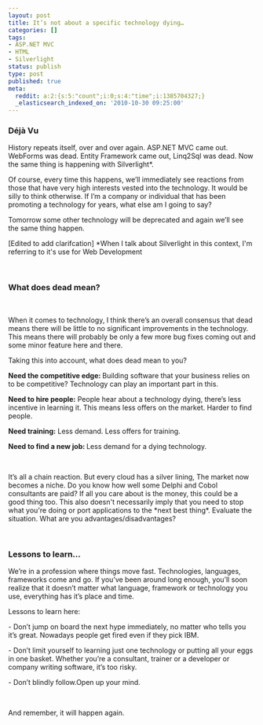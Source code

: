 ```yaml
---
layout: post
title: It’s not about a specific technology dying…
categories: []
tags:
- ASP.NET MVC
- HTML
- Silverlight
status: publish
type: post
published: true
meta:
  reddit: a:2:{s:5:"count";i:0;s:4:"time";i:1385704327;}
  _elasticsearch_indexed_on: '2010-10-30 09:25:00'
---
```

<h3>D&eacute;j&agrave; Vu </h3>
<p>
History repeats itself, over and over again. ASP.NET MVC came out. WebForms was dead. Entity Framework came out, Linq2Sql was dead. Now the same thing is happening with Silverlight*.
</p>
<p>
Of course, every time this happens, we&rsquo;ll immediately see reactions from those that have very high interests vested into the technology. It would be silly to think otherwise. If I&rsquo;m a company or individual that has been promoting a technology for years, what else am I going to say?
</p>
<p>
Tomorrow some other technology will be deprecated and again we&rsquo;ll see the same thing happen.
</p>
<p>
[Edited to add clarifcation] *When I talk about Silverlight in this context, I&#039;m referring to it&#039;s use for Web Development
</p>
<p>
&nbsp;
</p>
<h3>What does dead mean?</h3>
<p>
&nbsp;
</p>
<p>
When it comes to technology, I think there&rsquo;s an overall consensus that dead means there will be little to no significant improvements in the technology. This means there will probably be only a few more bug fixes coming out and some minor feature here and there.
</p>
<p>
Taking this into account, what does dead mean to you?
</p>
<p>
<strong>Need the competitive edge: </strong>Building software that your business relies on to be competitive? Technology can play an important part in this.
</p>
<p>
<strong>Need to hire people:</strong> People hear about a technology dying, there&rsquo;s less incentive in learning it. This means less offers on the market. Harder to find people.
</p>
<p>
<strong>Need training:</strong> Less demand. Less offers for training.
</p>
<p>
<strong>Need to find a new job: </strong>Less demand for a dying technology.
</p>
<p>
&nbsp;
</p>
<p>
It&rsquo;s all a chain reaction. But every cloud has a silver lining, The market now becomes a niche. Do you know how well some Delphi and Cobol consultants are paid? If all you care about is the money, this could be a good thing too. This also doesn&#039;t necessarily imply that you need to stop what you&#039;re doing or port applications to the *next best thing*. Evaluate the situation. What are you advantages/disadvantages?
</p>
<p>
&nbsp;
</p>
<h3>Lessons to learn&hellip;</h3>
<p>
We&rsquo;re in a profession where things move fast. Technologies, languages, frameworks come and go. If you&rsquo;ve been around long enough, you&rsquo;ll soon realize that it doesn&rsquo;t matter what language, framework or technology you use, everything has it&rsquo;s place and time.
</p>
<p>
Lessons to learn here:
</p>
<p>
- Don&rsquo;t jump on board the next hype immediately, no matter who tells you it&rsquo;s great. Nowadays people get fired even if they pick IBM.
</p>
<p>
- Don&rsquo;t limit yourself to learning just one technology or putting all your eggs in one basket. Whether you&rsquo;re a consultant, trainer or a developer or company writing software, it&rsquo;s too risky.
</p>
<p>
- Don&rsquo;t blindly follow.Open up your mind.
</p>
<p>
&nbsp;
</p>
<p>
And remember, it will happen again.
</p>
